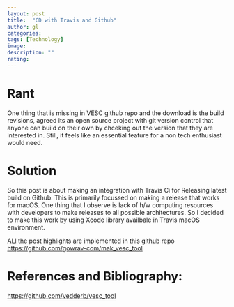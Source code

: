 ```yaml
---
layout: post
title:  "CD with Travis and Github"
author: gl
categories:
tags: [Technology]
image: 
description: ""
rating: 
---
```

# Rant
One thing that is missing in VESC github repo and the download is the build revisions, agreed its an open source project with git version control that anyone can build on their own by chceking out the version that they are interested in. Still, it feels like an essential feature for a non tech enthusiast would need.

# Solution
So this post is about making an integration with Travis Ci for Releasing latest build on Github.
This is primarily focussed on making a release that works for macOS.
One thing that I observe is lack of h/w computing resources with developers to make releases to all possible architectures. So I decided to make this work by using Xcode library availbale in Travis macOS environment.

ALl the post highlights are implemented in this github repo
https://github.com/gowrav-com/mak_vesc_tool



# References and Bibliography:
https://github.com/vedderb/vesc_tool
